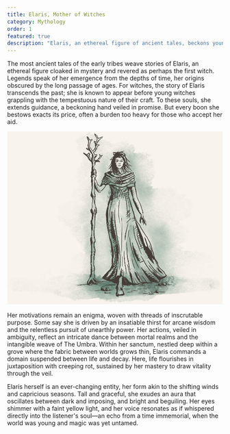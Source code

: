 ```yaml
---
title: Elaris, Mother of Witches
category: Mythology
order: 1
featured: true
description: "Elaris, an ethereal figure of ancient tales, beckons young witches with veiled promises of guidance for their tempestuous craft, her motivations shrouded in inscrutable purpose."
---
```


The most ancient tales of the early tribes weave stories of Elaris, an ethereal figure cloaked in mystery and revered as perhaps the first witch. Legends speak of her emergence from the depths of time, her origins obscured by the long passage of ages. For witches, the story of Elaris transcends the past; she is known to appear before young witches grappling with the tempestuous nature of their craft. To these souls, she extends guidance, a beckoning hand veiled in promise. But every boon she bestows exacts its price, often a burden too heavy for those who accept her aid.

![Elaris](/assets/images/explore/elaris.jpg "Elaris, Mother of Witches")

Her motivations remain an enigma, woven with threads of inscrutable purpose. Some say she is driven by an insatiable thirst for arcane wisdom and the relentless pursuit of unearthly power. Her actions, veiled in ambiguity, reflect an intricate dance between mortal realms and the intangible weave of The Umbra. Within her sanctum, nestled deep within a grove where the fabric between worlds grows thin, Elaris commands a domain suspended between life and decay. Here, life flourishes in juxtaposition with creeping rot, sustained by her mastery to draw vitality through the veil.

Elaris herself is an ever-changing entity, her form akin to the shifting winds and capricious seasons. Tall and graceful, she exudes an aura that oscillates between dark and imposing, and bright and beguiling. Her eyes shimmer with a faint yellow light, and her voice resonates as if whispered directly into the listener's soul—an echo from a time immemorial, when the world was young and magic was yet untamed.